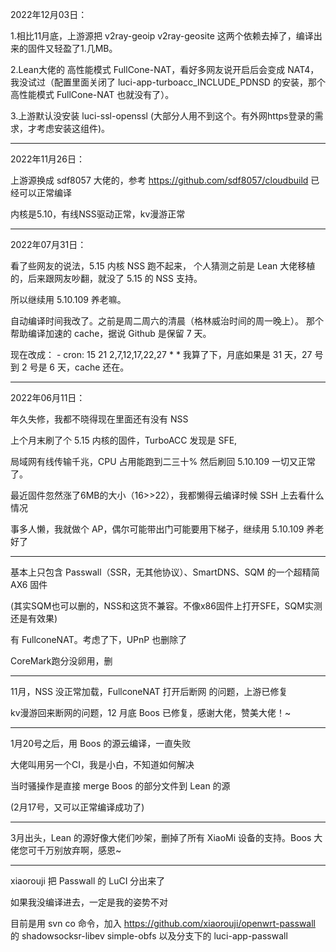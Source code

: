 2022年12月03日：

1.相比11月底，上游源把 v2ray-geoip v2ray-geosite 这两个依赖去掉了，编译出来的固件又轻盈了1.几MB。

2.Lean大佬的 高性能模式 FullCone-NAT，看好多网友说开启后会变成 NAT4，我没试过（配置里面关闭了 luci-app-turboacc_INCLUDE_PDNSD 的安装，那个 高性能模式 FullCone-NAT 也就没有了）。

3.上游默认没安装 luci-ssl-openssl (大部分人用不到这个。有外网https登录的需求，才考虑安装这组件)。

---

2022年11月26日：

上游源换成 sdf8057 大佬的，参考 https://github.com/sdf8057/cloudbuild
已经可以正常编译

内核是5.10，有线NSS驱动正常，kv漫游正常

---

2022年07月31日：

看了些网友的说法，5.15 内核 NSS 跑不起来，
个人猜测之前是 Lean 大佬移植的，后来跟网友吵翻，就没了 5.15 的 NSS 支持。

所以继续用 5.10.109 养老嘛。

自动编译时间我改了。之前是周二周六的清晨（格林威治时间的周一晚上）。
那个帮助编译加速的 cache，据说 Github 是保留 7 天。

现在改成： - cron: 15 21 2,7,12,17,22,27 * *
我算了下，月底如果是 31 天，27 号到 2 号是 6 天，cache 还在。


---

2022年06月11日：

年久失修，我都不晓得现在里面还有没有 NSS

上个月末刷了个 5.15 内核的固件，TurboACC 发现是 SFE,

局域网有线传输千兆，CPU 占用能跑到二三十%
然后刷回 5.10.109 一切又正常了。

最近固件忽然涨了6MB的大小（16>>22），我都懒得云编译时候 SSH 上去看什么情况


事多人懒，我就做个 AP，偶尔可能带出门可能要用下梯子，继续用 5.10.109 养老好了


---


基本上只包含 Passwall（SSR，无其他协议）、SmartDNS、SQM 的一个超精简 AX6 固件

(其实SQM也可以删的，NSS和这货不兼容。不像x86固件上打开SFE，SQM实测还是有效果)

有 FullconeNAT。考虑了下，UPnP 也删除了

CoreMark跑分没卵用，删


---


11月，NSS 没正常加载，FullconeNAT 打开后断网 的问题，上游已修复


kv漫游回来断网的问题，12 月底 Boos 已修复，感谢大佬，赞美大佬！~


---


1月20号之后，用 Boos 的源云编译，一直失败

大佬叫用另一个CI，我是小白，不知道如何解决

当时骚操作是直接 merge Boos 的部分文件到 Lean 的源

(2月17号，又可以正常编译成功了)


---

3月出头，Lean 的源好像大佬们吵架，删掉了所有 XiaoMi 设备的支持。Boos 大佬您可千万别放弃啊，感恩~

---

xiaorouji 把 Passwall 的 LuCI 分出来了

如果我没编译进去，一定是我的姿势不对

目前是用 svn co 命令，加入 https://github.com/xiaorouji/openwrt-passwall 的 shadowsocksr-libev simple-obfs 以及分支下的 luci-app-passwall
